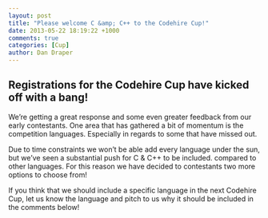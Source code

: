 ```yaml
---
layout: post
title: "Please welcome C &amp; C++ to the Codehire Cup!"
date: 2013-05-22 18:19:22 +1000
comments: true
categories: [Cup]
author: Dan Draper
---
```


## Registrations for the Codehire Cup have kicked off with a bang!

We’re getting a great response and some even greater feedback from our early contestants. One area that has gathered a bit of momentum is the competition languages. Especially in regards to some that have missed out.

Due to time constraints we won’t be able add every language under the sun, but we’ve seen a substantial push for C & C++ to be included. compared to other languages. For this reason we have decided to contestants two more options to choose from!

If you think that we should include a specific language in the next Codehire Cup, let us know the language and pitch to us why it should be included in the comments below!
